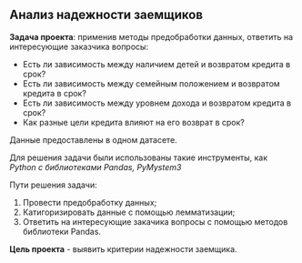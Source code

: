 
## Анализ надежности заемщиков

**Задача проекта**: применив методы предобработки данных, ответить на интересующие заказчика вопросы:
- Есть ли зависимость между наличием детей и возвратом кредита в срок?
- Есть ли зависимость между семейным положением и возвратом кредита в срок?
- Есть ли зависимость между уровнем дохода и возвратом кредита в срок?
- Как разные цели кредита влияют на его возврат в срок?

Данные предоставлены в одном датасете.

Для решения задачи были использованы такие инструменты, как *Python c библиотеками Pandas, PyMystem3*

Пути решения задачи:
1. Провести предобработку данных;
2. Катигоризировать данные с помощью лемматизации;
3. Ответить на интересующие закачика вопросы с помощью методов библиотеки Pandas.

**Цель проекта** - выявить критерии надежности заемщика.
